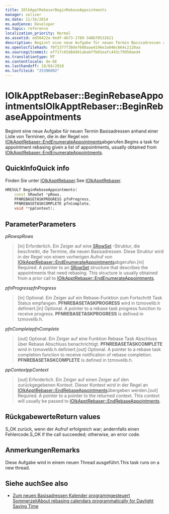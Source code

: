 ```yaml
---
title: IOlkApptRebaserBeginRebaseAppointments
manager: soliver
ms.date: 11/16/2014
ms.audience: Developer
ms.topic: reference
localization_priority: Normal
ms.assetid: ed50422e-9edf-4b73-1789-340b70532621
description: Beginnt eine neue Aufgabe für neuen Termin Basisadressen anhand einer Liste von Terminen, die in der Regel von IOlkApptRebaser::EndEnumerateAppointmentsabgerufen.
ms.openlocfilehash: f0f2377f30de7688aaa4196e3a046c664c2128aa
ms.sourcegitcommit: ef717c65d8dd41ababffb01eafc443c79950aed4
ms.translationtype: MT
ms.contentlocale: de-DE
ms.lasthandoff: 10/04/2018
ms.locfileid: "25396092"
---
```

# <a name="iolkapptrebaserbeginrebaseappointments"></a><span data-ttu-id="fc411-103">IOlkApptRebaser::BeginRebaseAppointments</span><span class="sxs-lookup"><span data-stu-id="fc411-103">IOlkApptRebaser::BeginRebaseAppointments</span></span>

<span data-ttu-id="fc411-104">Beginnt eine neue Aufgabe für neuen Termin Basisadressen anhand einer Liste von Terminen, die in der Regel von [IOlkApptRebaser::EndEnumerateAppointments](iolkapptrebaser-endenumerateappointments.md)abgerufen.</span><span class="sxs-lookup"><span data-stu-id="fc411-104">Begins a task for appointment rebasing given a list of appointments, usually obtained from [IOlkApptRebaser::EndEnumerateAppointments](iolkapptrebaser-endenumerateappointments.md).</span></span>
  
## <a name="quick-info"></a><span data-ttu-id="fc411-105">QuickInfo</span><span class="sxs-lookup"><span data-stu-id="fc411-105">Quick info</span></span>

<span data-ttu-id="fc411-106">Finden Sie unter [IOlkApptRebaser](iolkapptrebaser.md).</span><span class="sxs-lookup"><span data-stu-id="fc411-106">See [IOlkApptRebaser](iolkapptrebaser.md).</span></span>
  
```cpp
HRESULT BeginRebaseAppointments( 
    const SRowSet *pRows, 
    PFNREBASETASKPROGRESS pfnProgress, 
    PFNREBASETASKCOMPLETE pfnComplete, 
    void **ppContext);
```

## <a name="parameters"></a><span data-ttu-id="fc411-107">Parameter</span><span class="sxs-lookup"><span data-stu-id="fc411-107">Parameters</span></span>

<span data-ttu-id="fc411-108">_pRows_</span><span class="sxs-lookup"><span data-stu-id="fc411-108">_pRows_</span></span>
  
> <span data-ttu-id="fc411-p101">[in] Erforderlich. Ein Zeiger auf eine [SRowSet](https://msdn.microsoft.com/library/7e3761be-afd6-46cb-9a08-25e9016c1241%28Office.15%29.aspx) -Struktur, die beschreibt, die Termine, die neuen Basisadressen. Diese Struktur wird in der Regel von einem vorherigen Aufruf von [IOlkApptRebaser::EndEnumerateAppointments](iolkapptrebaser-endenumerateappointments.md)abgerufen.</span><span class="sxs-lookup"><span data-stu-id="fc411-p101">[in] Required. A pointer to an [SRowSet](https://msdn.microsoft.com/library/7e3761be-afd6-46cb-9a08-25e9016c1241%28Office.15%29.aspx) structure that describes the appointments that need rebasing. This structure is usually obtained from a prior call to [IOlkApptRebaser::EndEnumerateAppointments](iolkapptrebaser-endenumerateappointments.md).</span></span>
    
<span data-ttu-id="fc411-112">_pfnProgress_</span><span class="sxs-lookup"><span data-stu-id="fc411-112">_pfnProgress_</span></span>
  
> <span data-ttu-id="fc411-p102">[in] Optional. Ein Zeiger auf ein Rebase-Funktion zum Fortschritt Task Status empfangen. **PFNREBASETASKPROGRESS** wird in tzmovelib.h definiert.</span><span class="sxs-lookup"><span data-stu-id="fc411-p102">[in] Optional. A pointer to a rebase task progress function to receive progress. **PFNREBASETASKPROGRESS** is defined in tzmovelib.h.</span></span> 
    
<span data-ttu-id="fc411-116">_pfnComplete_</span><span class="sxs-lookup"><span data-stu-id="fc411-116">_pfnComplete_</span></span>
  
> <span data-ttu-id="fc411-p103">[out] Optional. Ein Zeiger auf eine Funktion Rebase Task Abschluss über Rebase Abschluss benachrichtigt. **PFNREBASETASKCOMPLETE** wird in tzmovelib.h definiert.</span><span class="sxs-lookup"><span data-stu-id="fc411-p103">[out] Optional. A pointer to a rebase task completion function to receive notification of rebase completion. **PFNREBASETASKCOMPLETE** is defined in tzmovelib.h.</span></span> 
    
<span data-ttu-id="fc411-120">_ppContext_</span><span class="sxs-lookup"><span data-stu-id="fc411-120">_ppContext_</span></span>
  
> <span data-ttu-id="fc411-p104">[out] Erforderlich. Ein Zeiger auf einen Zeiger auf den zurückgegebenen Kontext. Dieser Kontext wird in der Regel an [IOlkApptRebaser::EndRebaseAppointments](iolkapptrebaser-endrebaseappointments.md)übergeben werden.</span><span class="sxs-lookup"><span data-stu-id="fc411-p104">[out] Required. A pointer to a pointer to the returned context. This context will usually be passed to [IOlkApptRebaser::EndRebaseAppointments](iolkapptrebaser-endrebaseappointments.md).</span></span>
    
## <a name="return-values"></a><span data-ttu-id="fc411-124">Rückgabewerte</span><span class="sxs-lookup"><span data-stu-id="fc411-124">Return values</span></span>

<span data-ttu-id="fc411-125">S_OK zurück, wenn der Aufruf erfolgreich war; andernfalls einen Fehlercode.</span><span class="sxs-lookup"><span data-stu-id="fc411-125">S_OK if the call succeeded; otherwise, an error code.</span></span>
  
## <a name="remarks"></a><span data-ttu-id="fc411-126">Anmerkungen</span><span class="sxs-lookup"><span data-stu-id="fc411-126">Remarks</span></span>

<span data-ttu-id="fc411-127">Diese Aufgabe wird in einem neuen Thread ausgeführt.</span><span class="sxs-lookup"><span data-stu-id="fc411-127">This task runs on a new thread.</span></span>
  
## <a name="see-also"></a><span data-ttu-id="fc411-128">Siehe auch</span><span class="sxs-lookup"><span data-stu-id="fc411-128">See also</span></span>

- [<span data-ttu-id="fc411-129">Zum neuen Basisadressen Kalender programmgesteuert Sommerzeit</span><span class="sxs-lookup"><span data-stu-id="fc411-129">About rebasing calendars programmatically for Daylight Saving Time</span></span>](about-rebasing-calendars-programmatically-for-daylight-saving-time.md)

